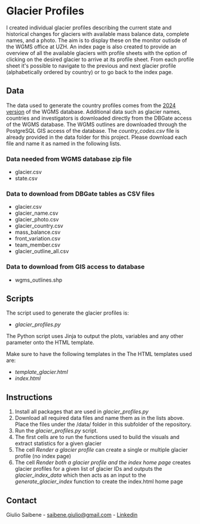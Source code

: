 # Glacier Profiles

I created individual glacier profiles describing the current state and historical changes for glaciers with available mass balance data, complete names, and a photo. The aim is to display these on the monitor outisde of the WGMS office at UZH. An index page is also created to provide an overview of all the available glaciers with profile sheets with the option of clicking on the desired glacier to arrive at its profile sheet. From each profile sheet it's possible to navigate to the previous and next glacier profile (alphabetically ordered by country) or to go back to the index page.

## Data

The data used to generate the country profiles comes from the [2024 version](https://doi.org/10.5904/wgms-fog-2024-01) of the WGMS database. Additional data such as glacier names, countries and investigators is downloaded directly from the DBGate access of the WGMS database. The WGMS outlines are downloaded through the PostgreSQL GIS access of the database. The *country_codes.csv* file is already provided in the data folder for this project. Please download each file and name it as named in the following lists.

### Data needed from WGMS database zip file
- glacier.csv
- state.csv

### Data to download from DBGate tables as CSV files
- glacier.csv
- glacier_name.csv
- glacier_photo.csv
- glacier_country.csv
- mass_balance.csv
- front_variation.csv
- team_member.csv
- glacier_outline_all.csv

### Data to download from GIS access to database
- wgms_outlines.shp

## Scripts

The script used to generate the glacier profiles is:
- *glacier_profiles.py*

The Python script uses Jinja to output the plots, variables and any other parameter onto the HTML template.

Make sure to have the following templates in the The HTML templates used are:
- *template_glacier.html*
- *index.html*

## Instructions
1. Install all packages that are used in *glacier_profiles.py*
2. Download all required data files and name them as in the lists above. Place the files under the /data/ folder in this subfolder of the repository.
3. Run the *glacier_profiles.py* script.
4. The first cells are to run the functions used to build the visuals and extract statistics for a given glacier
5. The cell *Render a glacier profile* can create a single or multiple glacier profile (no index page)
6. The cell *Render both a glacier profile and the index home page* creates glacier profiles for a given list of glacier IDs and outputs the *glacier_index_data* which then acts as an input to the *generate_glacier_index* function to create the index.html home page

## Contact
Giulio Saibene - saibene.giulio@gmail.com - [Linkedin](www.linkedin.com/in/giulio-saibene-b3a858261)
